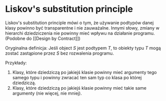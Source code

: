 # Liskov's substitution principle

Liskov's substitution principle mówi o tym, że używanie podtypów danej klasy powinno być transparentne i nie zauważalne. Innymi słowy, zmiany w hierarchi dziedziczenia nie powinny mieć wpływu na działanie programu. (Podobne do [[Design by Contract]])

Oryginalna definicja: Jeśli object $S$ jest podtypem $T$, to obiekty typu $T$ mogą zostać zastąpione przez $S$ bez rozwalenia programu.

Przykłady: 
1. Klasy, które dziedziczą po jakiejś klasie powinny mieć argumenty tego samego typu i powinny zwracać ten sam typ co klasa po której dziedziczą.
2. Klasy, które dziedziczą po jakiejś klasie powinny mieć takie same argumenty (nie więcej, nie mniej).